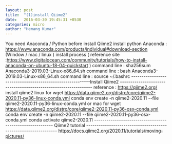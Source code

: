 ```yaml
---
layout: post
title:  "(1)install Qiime2"
date:   2016-03-30 19:45:31 +0530
categories: micro
author: "Hemang Kumar"
---
```



You need Anaconda / Python before install Qiime2 
install python 
Anaconda : https://www.anaconda.com/products/individual#download-section   (Window / mac / linux ) 
install process ( reference site :https://www.digitalocean.com/community/tutorials/how-to-install-anaconda-on-ubuntu-18-04-quickstart )
command line : sha256sum Anaconda3-2019.03-Linux-x86_64.sh
command line : bash Anaconda3-2019.03-Linux-x86_64.sh
command line : source ~/.bashrc
----------------------------------------------------------Install Qiime2 ----------------------------------------------------------------
reference : https://qiime2.org/
install qiime2
linux for 
wget https://data.qiime2.org/distro/core/qiime2-2020.11-py36-linux-conda.yml
conda env create -n qiime2-2020.11 --file qiime2-2020.11-py36-linux-conda.yml
or 
mac for 
wget https://data.qiime2.org/distro/core/qiime2-2020.11-py36-osx-conda.yml
conda env create -n qiime2-2020.11 --file qiime2-2020.11-py36-osx-conda.yml
conda activate qiime2-2020.11
---------------------------------------------------------- Qiime2 tutorial ----------------------------------------------------------------
https://docs.qiime2.org/2020.11/tutorials/moving-pictures/
